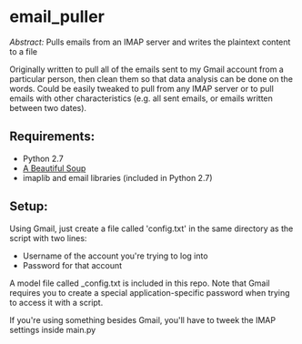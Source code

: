 # email_puller
*Abstract:* Pulls emails from an IMAP server and writes the plaintext content to a file

Originally written to pull all of the emails sent to my Gmail account from a particular person, then clean them so that data analysis can be done on the words. Could be easily tweaked to pull from any IMAP server or to pull emails with other characteristics (e.g. all sent emails, or emails written between two dates).  

## Requirements:  
- Python 2.7
- [A Beautiful Soup](https://www.crummy.com/software/BeautifulSoup/)
- imaplib and email libraries (included in Python 2.7)

## Setup:  
Using Gmail, just create a file called 'config.txt' in the same directory as the script with two lines:
  - Username of the account you're trying to log into
  - Password for that account  
  
A model file called _config.txt is included in this repo. Note that Gmail requires you to create a special application-specific password when trying to access it with a script.  

If you're using something besides Gmail, you'll have to tweek the IMAP settings inside main.py
